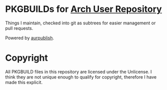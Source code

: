 # PKGBUILDs for [Arch User Repository](https://aur.archlinux.org/)
Things I maintain, checked into git as subtrees for easier management or pull requests.

Powered by [aurpublish](https://github.com/eli-schwartz/aurpublish).

# Copyright
All PKGBUILD files in this repository are licensed under the Unlicense. I think they are not unique enough to qualify for copyright, therefore I have made this explicit.
